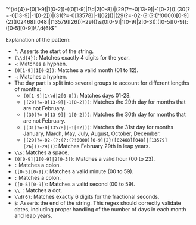 "^(\\d{4})-(0[1-9]|1[0-2])-((0[1-9]|1\\d|2[0-8])|(29(?=-0[13-9]|-1[0-2]))|(30(?=-0[13-9]|-1[0-2]))|(31(?=-0[13578]|-1[02]))|(29(?=-02-(?:(?:(?!0000)[0-9]{2}([02468][048]|[13579][26]))-29)))\\s(0[0-9]|1[0-9]|2[0-3]):([0-5][0-9]):([0-5][0-9])\\.\\d{6}$"

Explanation of the pattern:

- `^`: Asserts the start of the string.
- `(\\d{4})`: Matches exactly 4 digits for the year.
- `-`: Matches a hyphen.
- `(0[1-9]|1[0-2])`: Matches a valid month (01 to 12).
- `-`: Matches a hyphen.
- The day part is split into several groups to account for different lengths of months:
    - `(0[1-9]|1\\d|2[0-8])`: Matches days 01-28.
    - `|(29(?=-0[13-9]|-1[0-2]))`: Matches the 29th day for months that are not February.
    - `|(30(?=-0[13-9]|-1[0-2]))`: Matches the 30th day for months that are not February.
    - `|(31(?=-0[13578]|-1[02]))`: Matches the 31st day for months January, March, May, July, August, October, December.
    - `|(29(?=-02-(?:(?:(?!0000)[0-9]{2}([02468][048]|[13579][26]))-29)))`: Matches February 29th in leap years.
- `\\s`: Matches a space.
- `(0[0-9]|1[0-9]|2[0-3])`: Matches a valid hour (00 to 23).
- `:` Matches a colon.
- `([0-5][0-9])`: Matches a valid minute (00 to 59).
- `:` Matches a colon.
- `([0-5][0-9])`: Matches a valid second (00 to 59).
- `\\.`: Matches a dot.
- `\\d{6}`: Matches exactly 6 digits for the fractional seconds.
- `$`: Asserts the end of the string.
This regex should correctly validate dates, including proper handling of the number of days in each month and leap years.